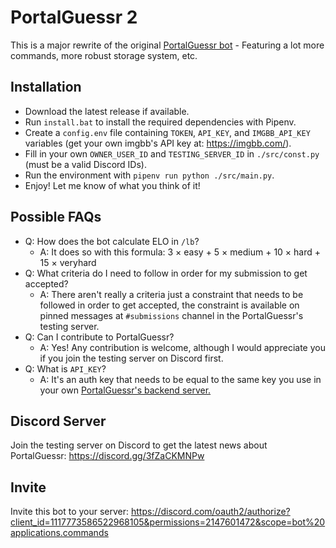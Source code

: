 # PortalGuessr 2

This is a major rewrite of the original [PortalGuessr bot](https://github.com/XnonXte/PortalGuessr-Bot-2) - Featuring a lot more commands, more robust storage system, etc.

## Installation

- Download the latest release if available.
- Run `install.bat` to install the required dependencies with Pipenv.
- Create a `config.env` file containing `TOKEN`, `API_KEY`, and `IMGBB_API_KEY` variables (get your own imgbb's API key at: https://imgbb.com/).
- Fill in your own `OWNER_USER_ID` and `TESTING_SERVER_ID` in `./src/const.py` (must be a valid Discord IDs).
- Run the environment with `pipenv run python ./src/main.py`.
- Enjoy! Let me know of what you think of it!

## Possible FAQs

- Q: How does the bot calculate ELO in `/lb`?
  - A: It does so with this formula: 3 × easy + 5 × medium + 10 × hard + 15 × veryhard
- Q: What criteria do I need to follow in order for my submission to get accepted?
  - A: There aren't really a criteria just a constraint that needs to be followed in order to get accepted, the constraint is available on pinned messages at `#submissions` channel in the PortalGuessr's testing server.
- Q: Can I contribute to PortalGuessr?
  - A: Yes! Any contribution is welcome, although I would appreciate you if you join the testing server on Discord first.
- Q: What is `API_KEY`?
  - A: It's an auth key that needs to be equal to the same key you use in your own [PortalGuessr's backend server.](https://github.com/PortalGuessr/PortalGuessr-Backend)

## Discord Server

Join the testing server on Discord to get the latest news about PortalGuessr: https://discord.gg/3fZaCKMNPw

## Invite

Invite this bot to your server: https://discord.com/oauth2/authorize?client_id=1117773586522968105&permissions=2147601472&scope=bot%20applications.commands
